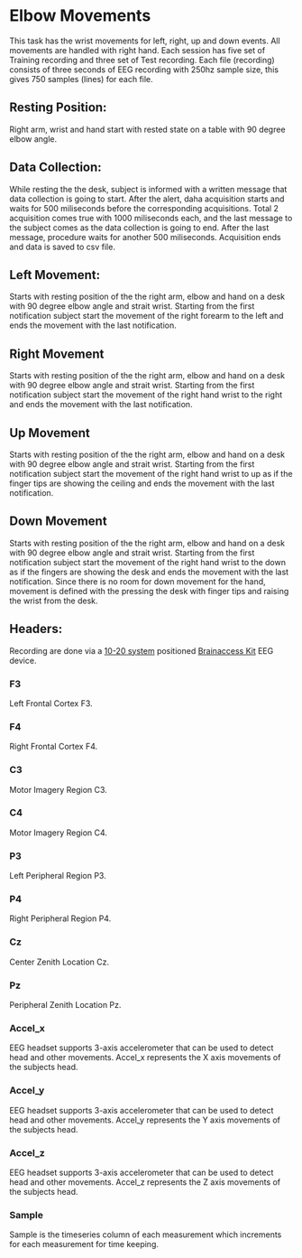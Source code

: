 # Elbow Movements 

This task has the wrist movements for left, right, up and down events. All movements are handled with right hand. Each session has five set of Training recording and three set of Test recording. Each file (recording) consists of three seconds of EEG recording with 250hz sample size, this gives 750 samples (lines) for each file. 

## Resting Position:
Right arm, wrist and hand start with rested state on a table with 90 degree elbow angle. 

## Data Collection:
While resting the the desk, subject is informed with a written message that data collection is going to start. After the alert, daha acquisition starts and waits for 500 miliseconds before the corresponding acquisitions. Total 2 acquisition comes true with 1000 miliseconds each, and the last message to the subject comes as the data collection is going to end. After the last message, procedure waits for another 500 miliseconds. Acquisition ends and data is saved to csv file. 

## Left Movement: 
Starts with resting position of the the right arm, elbow and hand on a desk with 90 degree elbow angle and strait wrist. Starting from the first notification subject start the movement of the right forearm to the left and ends the movement with the last notification. 

## Right Movement 
Starts with resting position of the the right arm, elbow and hand on a desk with 90 degree elbow angle and strait wrist. Starting from the first notification subject start the movement of the right hand wrist to the right and ends the movement with the last notification. 

## Up Movement 
Starts with resting position of the the right arm, elbow and hand on a desk with 90 degree elbow angle and strait wrist. Starting from the first notification subject start the movement of the right hand wrist to up as if the finger tips are showing the ceiling and ends the movement with the last notification. 

## Down Movement 
Starts with resting position of the the right arm, elbow and hand on a desk with 90 degree elbow angle and strait wrist. Starting from the first notification subject start the movement of the right hand wrist to the down as if the fingers are showing the desk and ends the movement with the last notification. Since there is no room for down movement for the hand, movement is defined with the pressing the desk with finger tips and raising the wrist from the desk. 

## Headers:

Recording are done via a [10-20 system](https://en.wikipedia.org/wiki/10%E2%80%9320_system_(EEG)) positioned [Brainaccess Kit](https://www.brainaccess.ai/products/brainaccess-standard-kit/) EEG device.

### F3
Left Frontal Cortex F3.

### F4
Right Frontal Cortex F4.

### C3
Motor Imagery Region C3.

### C4
Motor Imagery Region C4.

### P3 
Left Peripheral Region P3.

### P4
Right Peripheral Region P4.

### Cz
Center Zenith Location Cz.

### Pz
Peripheral Zenith Location Pz.

### Accel_x
EEG headset supports 3-axis accelerometer that can be used to detect head and other movements. Accel_x represents the X axis movements of the subjects head. 

### Accel_y
EEG headset supports 3-axis accelerometer that can be used to detect head and other movements. Accel_y represents the Y axis movements of the subjects head. 

### Accel_z
EEG headset supports 3-axis accelerometer that can be used to detect head and other movements. Accel_z represents the Z axis movements of the subjects head. 

### Sample
Sample is the timeseries column of each measurement which increments for each measurement for time keeping. 




